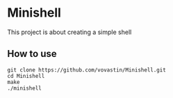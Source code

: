 # Minishell
This project is about creating a simple shell

## How to use

```
git clone https://github.com/vovastin/Minishell.git
cd Minishell
make
./minishell
```
